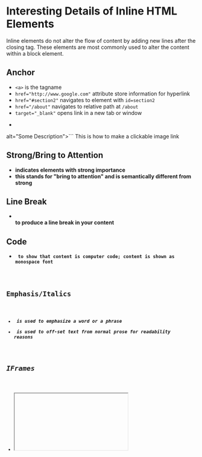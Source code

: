 # Interesting Details of Inline HTML Elements
Inline elements do not alter the flow of content by adding new lines after the
closing tag. These elements are most commonly used to alter the content
within a block element.


## Anchor
* ```<a>``` is the tagname
* ```href="http://www.google.com"``` attribute store information for hyperlink
* ```href="#section2"``` navigates to element with ```id=section2```
* ```href="/about"``` navigates to relative path at ```/about```
* ```target="_blank"``` opens link in a new tab or window
* ```<a target="_blank" href="http://www.google.com"><img src="path/to/img"
alt="Some Description"></a>``` This is how to make a clickable image link


## Strong/Bring to Attention
* <strong> indicates elements with strong importance
* <b> this stands for "bring to attention" and is semantically different from
strong


## Line Break
* <br> to produce a line break in your content


## Code
* <code> to show that content is computer code; content is shown as monospace
font


## Emphasis/Italics
* <em> is used to emphasize a word or a phrase
* <i> is used to off-set text from normal prose for readability reasons


## IFrames
* <iframe> allows you to embed another HTML page into the current one; this is
where "_top" and "_parent" attribute links can come into play.
* Not good for performance


## No Script
* <noscript> defines a section of HTML only to be displayed when the browser
has disabled JS


## Big/Small
* <big> and <small> change the font size of the content by 1 in either direction


## Span
* <span> is essentially the <div> of inline elements; has no impact on the 
content it contains unless it is styled with CSS


## Superscript/Subscript
* <sub> and <sup> are used for subscripts and superscripts respectively; very
helpful for math or chemistry formulas


## Special Characters
|   Character   |   Code to Use
|   :-:         |   -
|               |   &nbsp;
|   <           |   &lt;
|   >           |   &gt;
|   &           |   &amp;
|   "           |   &quot;
|   '           |   &apos;
|   ©           |   &copy;
|   ®           |   &reg;

## Related
[202110210320](../202110210320) - Semantic HTML Block Elements
[202110210445](../202110210445) - HTML Head Elements
[202110210504](../202110210504) - HTML Media Elements
[202110210536](../202110210536) - HTML Tables: Quick Tips


## Tags
#webdev
